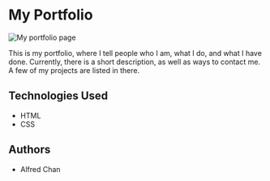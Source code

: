# My Portfolio

![My portfolio page](https://i.imgur.com/5sd76hK.png "Picture of the front page of my portfolio")

This is my portfolio, where I tell people who I am, what I do, and what I have done. Currently, there is a short description, as well as ways to contact me. A few of my projects are listed in there. 

## Technologies Used

* HTML
* CSS

## Authors

* Alfred Chan
